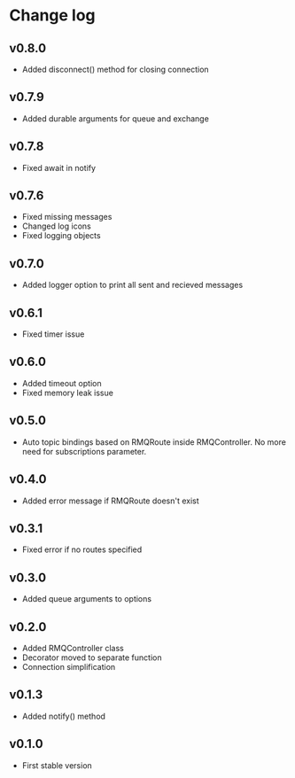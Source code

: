 # Change log

## v0.8.0

-   Added disconnect() method for closing connection

## v0.7.9

-   Added durable arguments for queue and exchange

## v0.7.8

-   Fixed await in notify

## v0.7.6

-   Fixed missing messages
-   Changed log icons
-   Fixed logging objects

## v0.7.0

-   Added logger option to print all sent and recieved messages

## v0.6.1

-   Fixed timer issue

## v0.6.0

-   Added timeout option
-   Fixed memory leak issue

## v0.5.0

-   Auto topic bindings based on RMQRoute inside RMQController. No more need for subscriptions parameter.

## v0.4.0

-   Added error message if RMQRoute doesn't exist

## v0.3.1

-   Fixed error if no routes specified

## v0.3.0

-   Added queue arguments to options

## v0.2.0

-   Added RMQController class
-   Decorator moved to separate function
-   Connection simplification

## v0.1.3

-   Added notify() method

## v0.1.0

-   First stable version
